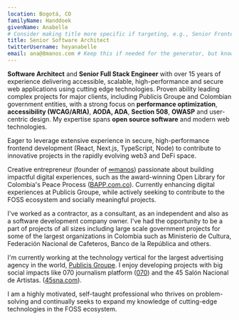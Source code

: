 ```yaml
---
location: Bogotá, CO
familyName: Handdoek
givenName: Anabelle
# Consider making title more specific if targeting, e.g., Senior Frontend Engineer (React/Next.js)
title: Senior Software Architect
twitterUsername: heyanabelle
email: ana@8manos.com # Keep this if needed for the generator, but know it might be parsed by ATS
---
```


**Software Architect** and **Senior Full Stack Engineer** with over 15 years of experience delivering accessible, scalable, high-performance and secure web applications using cutting edge technologies. Proven ability leading complex projects for major clients, including Publicis Groupe and Colombian government entities, with a strong focus on **performance optimization**, **accessibility (WCAG/ARIA)**, **AODA, ADA**, **Section 508**, **OWASP** and user-centric design. 
My expertise spans **open source software** and modern web technologies.

Eager to leverage extensive experience in secure, high-performance frontend development (React, Next.js, TypeScript, Node) to contribute to innovative projects in the rapidly evolving web3 and DeFi space.

Creative entrepreneur (founder of [&infin;manos](https://8manos.com)) passionate about building impactful digital experiences, such as the award-winning Open Library for Colombia's Peace Process ([BAPP.com.co](https://bapp.com.co)). Currently enhancing digital experiences at Publicis Groupe, while actively seeking to contribute to the FOSS ecosystem and socially meaningful projects.

I've worked as a contractor, as a consultant, as an independent and also as a software development company owner. I've had the opportunity to be a part of projects of all sizes including large scale government projects for some of the largest organizations in Colombia such as Ministerio de Cultura, Federación Nacional de Cafeteros, Banco de la República and others.

I'm currently working at the technology vertical for the largest advertising agency in the world, [Publicis Groupe](https://www.publicisgroupe.com/). I enjoy developing projects with big social impacts like 070 journalism platform ([070](https://cerosetenta.uniandes.edu.co)) and the 45 Salón Nacional de Artistas. ([45sna.com](https://45sna.com)).

I am a highly motivated, self-taught professional who thrives on problem-solving and continually seeks to expand my knowledge of cutting-edge technologies in the FOSS ecosystem.
